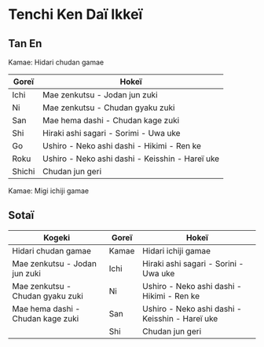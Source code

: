 # Tenchi Ken Daï Ikkeï

## Tan En

Kamae: Hidari chudan gamae

| Goreï  | Hokeï                                           |
| ------ | ----------------------------------------------- |
| Ichi   | Mae zenkutsu - Jodan jun zuki                   |
| Ni     | Mae zenkutsu - Chudan gyaku zuki                |
| San    | Mae hema dashi - Chudan kage zuki               |
| Shi    | Hiraki ashi sagari - Sorimi - Uwa uke           |
| Go     | Ushiro - Neko ashi dashi - Hikimi - Ren ke      |
| Roku   | Ushiro - Neko ashi dashi - Keisshin - Hareï uke |
| Shichi | Chudan jun geri                                 |

Kamae: Migi ichiji gamae

## Sotaï

| Kogeki                            | Goreï | Hokeï                                           |
| --------------------------------- | ----- | ----------------------------------------------- |
| Hidari chudan gamae               | Kamae | Hidari ichiji gamae                             |
| Mae zenkutsu - Jodan jun zuki     | Ichi  | Hiraki ashi sagari - Sorini - Uwa uke           |
| Mae zenkutsu - Chudan gyaku zuki  | Ni    | Ushiro - Neko ashi dashi - Hikimi - Ren ke      |
| Mae hema dashi - Chudan kage zuki | San   | Ushiro - Neko ashi dashi - Keisshin - Hareï uke |
|                                   | Shi   | Chudan jun geri                                 |
